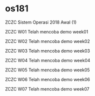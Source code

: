 # os181
ZCZC Sistem Operasi 2018 Awal (1)

ZCZC W01 Telah mencoba demo week01

ZCZC W02 Telah mencoba demo week02

ZCZC W03 Telah mencoba demo week03

ZCZC W04 Telah mencoba demo week04

ZCZC W05 Telah mencoba demo week05

ZCZC W06 Telah mencoba demo week06

ZCZC W07 Telah mencoba demo week07
